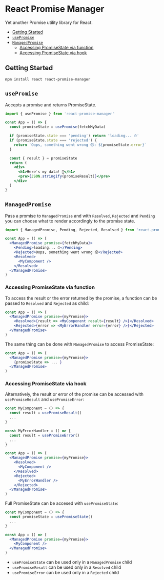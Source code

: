 # React Promise Manager

Yet another Promise utility library for React.

<!-- TOC depthFrom:2 -->

- [Getting Started](#getting-started)
- [`usePromise`](#usepromise)
- [`ManagedPromise`](#managedpromise)
  - [Accessing PromiseState via function](#accessing-promisestate-via-function)
  - [Accessing PromiseState via hook](#accessing-promisestate-via-hook)

<!-- /TOC -->

## Getting Started

```
npm install react react-promise-manager
```

## `usePromise`

Accepts a promise and returns PromiseState.

```jsx
import { usePromise } from 'react-promise-manager'

const App = () => {
  const promiseState = usePromise(fetchMyData)

  if (promiseState.state === 'pending') return 'loading... ⏱'
  if (promiseState.state === 'rejected') {
    return `Oops, something went wrong 😞: ${promiseState.error}`
  }

  const { result } = promiseState
  return (
    <div>
      <h1>Here's my data! 🎉</h1>
      <pre>{JSON.stringify(promiseResult)}</pre>
    </div>
  )
}
```

## `ManagedPromise`

Pass a promise to `ManagedPromise` and with `Resolved`, `Rejected` and `Pending` you can choose what to render accordingly to the promise state.

```jsx
import { ManagedPromise, Pending, Rejected, Resolved } from 'react-promise-manager'

const App = () => (
  <ManagedPromise promise={fetchMyData}>
    <Pending>loading... ⏱</Pending>
    <Rejected>Oops, something went wrong 😞</Rejected>
    <Resolved>
      <MyComponent />
    </Resolved>
  </ManagedPromise>
)
```

### Accessing PromiseState via function

To access the result or the error returned by the promise, a function can be passed to `Resolved` and `Rejected` as child:

```jsx
const App = () => (
  <ManagedPromise promise={myPromise}>
    <Resolved>{result => <MyComponent result={result} />}</Resolved>
    <Rejected>{error => <MyErrorHandler error={error} />}</Rejected>
  </ManagedPromise>
)
```

The same thing can be done with `ManagedPromise` to access PromiseState:

```jsx
const App = () => (
  <ManagedPromise promise={myPromise}>
    {promiseState => ... }
  </ManagedPromise>
)
```

### Accessing PromiseState via hook

Alternatively, the result or error of the promise can be accessed with `usePromiseResult` and `usePromiseError`:

```jsx
const MyComponent = () => {
  const result = usePromiseResult()
  ...
}

const MyErrorHandler = () => {
  const result = usePromiseError()
  ...
}

const App = () => (
  <ManagedPromise promise={myPromise}>
    <Resolved>
      <MyComponent />
    </Resolved>
    <Rejected>
      <MyErrorHandler />
    </Rejected>
  </ManagedPromise>
)
```

Full PromiseState can be accesed with `usePromiseState`:

```jsx
const MyComponent = () => {
  const promiseState = usePromiseState()
  ...
}

const App = () => (
  <ManagedPromise promise={myPromise}>
    <MyComponent />
  </ManagedPromise>
)
```

- `usePromiseState` can be used only in a `ManagedPromise` child
- `usePromiseResult` can be used only in a `Resolved` child
- `usePromiseError` can be used only in a `Rejected` child
